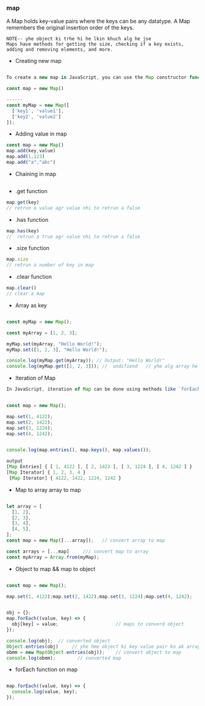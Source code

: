 ### map

A Map holds key-value pairs where the keys can be any datatype.
A Map remembers the original insertion order of the keys.


```
NOTE-- yhe object ki trhe hi he lkin khuch alg he jse
Maps have methods for getting the size, checking if a key exists, adding and removing elements, and more.
```

* Creating new map
```javaScript

To create a new map in JavaScript, you can use the Map constructor function. Here's an example:

const map = new Map()

------
const myMap = new Map([
  ['key1', 'value1'],
  ['key2', 'value2']
]);
```
* Adding value in map
```javaScript
const map = new Map()
map.add(key,value)
map.add(1,123)
map.add("a","abc")
```

* Chaining in map
```javaScript


```

* .get function
```javaScript
map.get(key)  
// retrun a value agr value nhi to retrun a false
```

* .has function
```javaScript
map.has(key)  
//  retrun a true agr value nhi to retrun a false

```

* .size function
```javaScript
map.size
// retrun a number of key in map 
```

* .clear function
```javaScript
map.clear()
// clear a map 
```

* Array as key
```javaScript

const myMap = new Map();

const myArray = [1, 2, 3];

myMap.set(myArray, "Hello World!");
myMap.set([1, 2, 3], "Hello World!");

console.log(myMap.get(myArray)); // Output: "Hello World!"
console.log(myMap.get([1, 2, 3])); //  undifiend   // yhe alg array he kyuki [1, 2, 3] == [1, 2, 3] brabr nhi he yhe alg alg he enka refrence bhi alg he 


```

* Iteration of Map
```javaScript
In JavaScript, iteration of Map can be done using methods like `forEach`, `for...of` or `entries`.


const map = new Map();

map.set(1, 4122); 
map.set(2, 1422);
map.set(3, 1224);
map.set(4, 1242);


console.log(map.entries(), map.keys(), map.values());

output 
[Map Entries] { [ 1, 4122 ], [ 2, 1422 ], [ 3, 1224 ], [ 4, 1242 ] } 
[Map Iterator] { 1, 2, 3, 4 }
 [Map Iterator] { 4122, 1422, 1224, 1242 }
```

*  Map to array  array to map
```javaScript

let array = [
  [1, 2],
  [2, 3],
  [3, 4],
  [4, 5],
];
const map = new Map([...array]);   // convert array to map 

const arrays = [...map]     /// convert map to array
const myArray = Array.from(myMap);
```

* Object to map  && map to object
```javaScript

const map = new Map();

map.set(1, 4122);map.set(2, 1422);map.set(3, 1224);map.set(4, 1242);


obj = {};
map.forEach((value, key) => {
  obj[key] = value;                     // maps to converd object 
});

console.log(obj);  // converted object 
Object.entries(obj)     // yhe hme object ki key value pair ko ak array me convert krke deta he  ak array ke sath me 
obmm = new Map(Object.entries(obj));    // convert object to map
console.log(obmm);        // converted map

```

* forEach function on map
```javaScript

map.forEach((value, key) => {
  console.log(value, key);
});
```